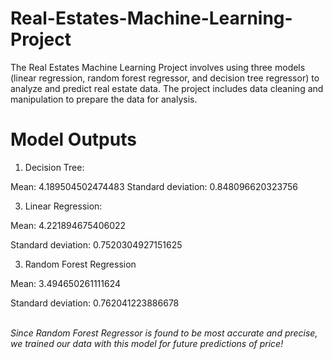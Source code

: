 # Real-Estates-Machine-Learning-Project
 The Real Estates Machine Learning Project involves using three models (linear regression, random forest regressor, and decision tree regressor) to analyze and predict real estate data. The project includes data cleaning and manipulation to prepare the data for analysis.

<a href="https://github.com/Sharmaa99/Real-Estates-Machine-Learning-Project/blob/aa8d7e727601f7a3a8be26320c8f1d76b294bb1a/download.png"></a>
# Model Outputs
1. Decision Tree:
   
Mean: 4.189504502474483 Standard deviation: 0.848096620323756

3. Linear Regression:

Mean: 4.221894675406022

Standard deviation: 0.7520304927151625

3. Random Forest Regression

Mean: 3.494650261111624

Standard deviation: 0.762041223886678

<br><i>Since Random Forest Regressor is found to be most accurate and precise, we trained our data with this model for future predictions of price!

